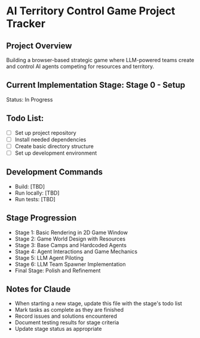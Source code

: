 # AI Territory Control Game Project Tracker

## Project Overview
Building a browser-based strategic game where LLM-powered teams create and control AI agents competing for resources and territory.

## Current Implementation Stage: Stage 0 - Setup
Status: In Progress

## Todo List:
- [ ] Set up project repository
- [ ] Install needed dependencies
- [ ] Create basic directory structure
- [ ] Set up development environment

## Development Commands
- Build: [TBD]
- Run locally: [TBD]
- Run tests: [TBD]

## Stage Progression
- Stage 1: Basic Rendering in 2D Game Window
- Stage 2: Game World Design with Resources
- Stage 3: Base Camps and Hardcoded Agents
- Stage 4: Agent Interactions and Game Mechanics
- Stage 5: LLM Agent Piloting
- Stage 6: LLM Team Spawner Implementation
- Final Stage: Polish and Refinement

## Notes for Claude
- When starting a new stage, update this file with the stage's todo list
- Mark tasks as complete as they are finished
- Record issues and solutions encountered
- Document testing results for stage criteria
- Update stage status as appropriate